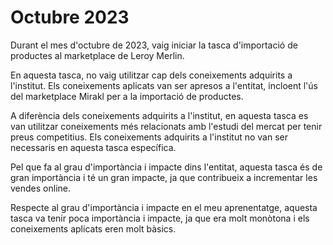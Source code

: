 # Octubre 2023

Durant el mes d'octubre de 2023, vaig iniciar la tasca d'importació de productes al marketplace de Leroy Merlin.

En aquesta tasca, no vaig utilitzar cap dels coneixements adquirits a l'institut. Els coneixements aplicats van ser apresos a l'entitat, incloent l'ús del marketplace Mirakl per a la importació de productes.

A diferència dels coneixements adquirits a l'institut, en aquesta tasca es van utilitzar coneixements més relacionats amb l'estudi del mercat per tenir preus competitius. Els coneixements adquirits a l'institut no van ser necessaris en aquesta tasca específica.

Pel que fa al grau d'importància i impacte dins l'entitat, aquesta tasca és de gran importància i té un gran impacte, ja que contribueix a incrementar les vendes online.

Respecte al grau d'importància i impacte en el meu aprenentatge, aquesta tasca va tenir poca importància i impacte, ja que era molt monòtona i els coneixements aplicats eren molt bàsics.
